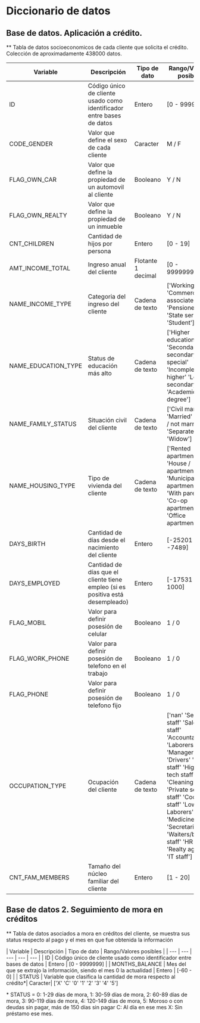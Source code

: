 # Diccionario de datos

## Base de datos. Aplicación a crédito.

** Tabla de datos socioeconomicos de cada cliente que solicita el crédito. Colección de aproximadamente 438000 datos.

| Variable | Descripción | Tipo de dato | Rango/Valores posibles |
| --- | --- | --- | --- |
| ID | Código único de cliente usado como identificador entre bases de datos | Entero | [0 - 9999999] |
| CODE_GENDER | Valor que define el sexo de cada cliente | Caracter | M / F |
| FLAG_OWN_CAR | Valor que define la propiedad de un automovil al cliente | Booleano | Y / N |
| FLAG_OWN_REALTY | Valor que define la propiedad de un inmueble | Booleano | Y / N |
| CNT_CHILDREN | Cantidad de hijos por persona | Entero | [0 - 19] |
| AMT_INCOME_TOTAL | Ingreso anual del cliente | Flotante 1 decimal | [0 - 9999999.9] |
| NAME_INCOME_TYPE | Categoria del ingreso del cliente | Cadena de texto | ['Working' 'Commercial associate' 'Pensioner' 'State servant' 'Student'] |
| NAME_EDUCATION_TYPE | Status de educación más alto | Cadena de texto | ['Higher education' 'Secondary / secondary special' 'Incomplete higher' 'Lower secondary' 'Academic degree'] |
| NAME_FAMILY_STATUS | Situación civil del cliente | Cadena de texto | ['Civil marriage' 'Married' 'Single / not married' 'Separated' 'Widow'] |
| NAME_HOUSING_TYPE | Tipo de vivienda del cliente | Cadena de texto | ['Rented apartment' 'House / apartment' 'Municipal apartment' 'With parents' 'Co-op apartment' 'Office apartment'] |
| DAYS_BIRTH | Cantidad de días desde el nacimiento del cliente | Entero | [-25201 - -7489] |
| DAYS_EMPLOYED | Cantidad de días que el cliente tiene empleo  (si es positiva está desempleado) | Entero | [-17531 - 1000] |
| FLAG_MOBIL | Valor para definir posesión de celular | Booleano | 1 / 0 |
| FLAG_WORK_PHONE | Valor para definir posesión de telefono en el trabajo | Booleano | 1 / 0 |
| FLAG_PHONE | Valor para definir posesión de telefono fijo |  Booleano | 1 / 0 |
| OCCUPATION_TYPE | Ocupación del cliente | Cadena de texto | ['nan' 'Security staff' 'Sales staff' 'Accountants' 'Laborers' 'Managers' 'Drivers' 'Core staff' 'High skill tech staff' 'Cleaning staff' 'Private service staff' 'Cooking staff' 'Low-skill Laborers' 'Medicine staff' 'Secretaries' 'Waiters/barmen staff' 'HR staff' 'Realty agents' 'IT staff'] |
| CNT_FAM_MEMBERS | Tamaño del núcleo familiar del cliente | Entero | [1 - 20] |

## Base de datos 2. Seguimiento de mora en créditos

** Tabla de datos asociados a mora en créditos del cliente, se muestra sus status respecto al pago y el mes en que fue obtenida la información

| Variable | Descripción | Tipo de dato | Rango/Valores posibles |
| --- | --- | --- | --- | --- |
| ID | Código único de cliente usado como identificador entre bases de datos | Entero | [0 - 9999999] |
| MONTHS_BALANCE | Mes del que se extrajo la información, siendo el mes 0 la actualidad | Entero | [-60 - 0] |
| STATUS | Variable que clasifica la cantidad de mora respecto al crédito*| Caracter| ['X' 'C' '0' '1' '2' '3' '4' '5'] 

\*  STATUS = 0: 1-29 días de mora, 1: 30-59 días de mora, 2: 60-89 días de mora, 3: 90-119 días de mora, 4: 120-149 días de mora, 5: Moroso o con deudas sin pagar, más de 150 días sin pagar C: Al día en ese mes X: Sin préstamo ese mes.

